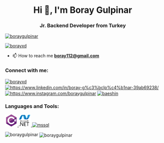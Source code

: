 <h1 align="center">Hi 👋, I'm Boray Gulpinar</h1>
<h3 align="center">Jr. Backend Developer from Turkey</h3>

<p align="left"> <a href="https://github.com/ryo-ma/github-profile-trophy"><img src="https://github-profile-trophy.vercel.app/?username=boraygulpinar" alt="boraygulpinar" /></a> </p>

<p align="left"> <a href="https://twitter.com/borayxd" target="blank"><img src="https://img.shields.io/twitter/follow/borayxd?logo=twitter&style=for-the-badge" alt="borayxd" /></a> </p>

- 📫 How to reach me **boray112@gmail.com**

<h3 align="left">Connect with me:</h3>
<p align="left">
<a href="https://twitter.com/borayxd" target="blank"><img align="center" src="https://raw.githubusercontent.com/rahuldkjain/github-profile-readme-generator/master/src/images/icons/Social/twitter.svg" alt="borayxd" height="30" width="40" /></a>
<a href="https://linkedin.com/in/https://www.linkedin.com/in/boray-g%c3%bclp%c4%b1nar-39ab69238/" target="blank"><img align="center" src="https://raw.githubusercontent.com/rahuldkjain/github-profile-readme-generator/master/src/images/icons/Social/linked-in-alt.svg" alt="https://www.linkedin.com/in/boray-g%c3%bclp%c4%b1nar-39ab69238/" height="30" width="40" /></a>
<a href="https://instagram.com/https://www.instagram.com/boraygulpinar" target="blank"><img align="center" src="https://raw.githubusercontent.com/rahuldkjain/github-profile-readme-generator/master/src/images/icons/Social/instagram.svg" alt="https://www.instagram.com/boraygulpinar" height="30" width="40" /></a>
<a href="https://discord.gg/baeshin" target="blank"><img align="center" src="https://raw.githubusercontent.com/rahuldkjain/github-profile-readme-generator/master/src/images/icons/Social/discord.svg" alt="baeshin" height="30" width="40" /></a>
</p>

<h3 align="left">Languages and Tools:</h3>
<p align="left"> <a href="https://www.w3schools.com/cs/" target="_blank" rel="noreferrer"> <img src="https://raw.githubusercontent.com/devicons/devicon/master/icons/csharp/csharp-original.svg" alt="csharp" width="40" height="40"/> </a> <a href="https://dotnet.microsoft.com/" target="_blank" rel="noreferrer"> <img src="https://raw.githubusercontent.com/devicons/devicon/master/icons/dot-net/dot-net-original-wordmark.svg" alt="dotnet" width="40" height="40"/> </a> <a href="https://www.microsoft.com/en-us/sql-server" target="_blank" rel="noreferrer"> <img src="https://www.svgrepo.com/show/303229/microsoft-sql-server-logo.svg" alt="mssql" width="40" height="40"/> </a> </p>

<p><img align="left" src="https://github-readme-stats.vercel.app/api/top-langs?username=boraygulpinar&show_icons=true&locale=en&layout=compact" alt="boraygulpinar" /></p>

<p>&nbsp;<img align="center" src="https://github-readme-stats.vercel.app/api?username=boraygulpinar&show_icons=true&locale=en" alt="boraygulpinar" /></p>

<!--
**boraygulpinar/boraygulpinar** is a ✨ _special_ ✨ repository because its `README.md` (this file) appears on your GitHub profile.

Here are some ideas to get you started:

- 🔭 I’m currently working on ...
- 🌱 I’m currently learning ...
- 👯 I’m looking to collaborate on ...
- 🤔 I’m looking for help with ...
- 💬 Ask me about ...
- 📫 How to reach me: ...
- 😄 Pronouns: ...
- ⚡ Fun fact: ...
-->
